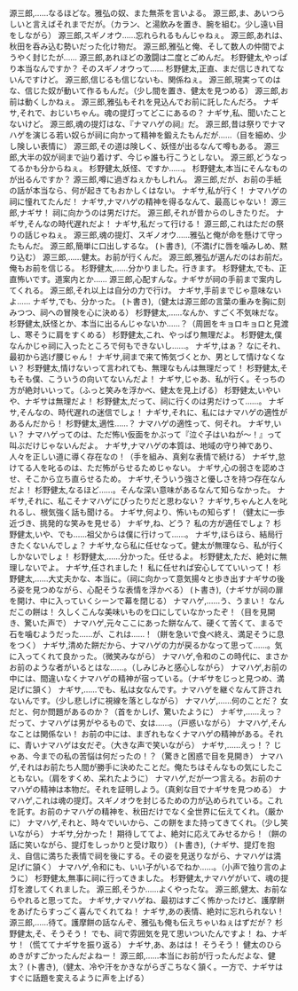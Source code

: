 源三郎,……なるほどな。雅弘の奴、また無茶を言いよる。
源三郎,ま、あいつらしいと言えばそれまでだが。（カラン、と湯飲みを置き、腕を組む。少し遠い目をしながら）
源三郎,スギノオウ……忘れられるもんじゃねぇ。
源三郎,あれは、秋田を呑み込む勢いだった化け物だ。
源三郎,雅弘と俺、そして数人の仲間でようやく封じたが……
源三郎,あれほどの激闘は二度とごめんだ。
杉野健太,やっぱり本当なんですか？ そのスギノオウって……
杉野健太,正直、まだ信じきれてないんですけど。
源三郎,信じるも信じないも、関係ねぇ。
源三郎,現実ってのはな、信じた奴が動いて作るもんだ。（少し間を置き、健太を見つめる）
源三郎,お前は動くしかねぇ。
源三郎,雅弘もそれを見込んでお前に託したんだろ。
ナギサ,それで、おじいちゃん。魂の提灯ってどこにあるの？
ナギサ,私、聞いたことないけど。
源三郎,魂の提灯はな、『ナマハゲの祠』だ。
源三郎,昔は祭りでナマハゲを演じる若い奴らが祠に向かって精神を鍛えたもんだが……（目を細め、少し険しい表情に）
源三郎,その道は険しく、妖怪が出るなんて噂もある。
源三郎,大半の奴が祠まで辿り着けず、今じゃ誰も行こうとしない。
源三郎,どうなってるかも分からねぇ。
杉野健太,妖怪、ですか……。
杉野健太,本当にそんなものが出るんですか？
源三郎,噂に過ぎねぇかもしれん。
源三郎,だが、お前の手紙の話が本当なら、何が起きてもおかしくはない。
ナギサ,私が行く！ ナマハゲの祠に憧れてたんだ！
ナギサ,ナマハゲの精神を得るなんて、最高じゃない！
源三郎,ナギサ！ 祠に向かうのは男だけだ。
源三郎,それが昔からのしきたりだ。
ナギサ,そんなの時代遅れだよ！
ナギサ,私だって行ける！
源三郎,これはただの祭りの話じゃねぇ。
源三郎,魂の提灯、スギノオウ……雅弘と俺が命を懸けて守ったもんだ。
源三郎,簡単に口出しするな。
(ト書き),（不満げに唇を噛みしめ、黙り込む）
源三郎,……健太。お前が行くんだ。
源三郎,雅弘が選んだのはお前だ。俺もお前を信じる。
杉野健太,……分かりました。行きます。
杉野健太,でも、正直怖いです。道案内とか……
源三郎,心配すんな。ナギサが祠の手前まで案内してくれる。
源三郎,それ以上は自分の力で行け。
ナギサ,手前までじゃ意味ないよ……
ナギサ,でも、分かった。
(ト書き),（健太は源三郎の言葉の重みを胸に刻みつつ、祠への冒険を心に決める）
杉野健太,……なんか、すごく不気味だな。
杉野健太,妖怪とか、本当に出るんじゃないか……？（周囲をキョロキョロと見渡し、寒そうに肩をすくめる）
杉野健太,これ、やっぱり無理だよ。
杉野健太,僕なんかじゃ祠に入ったところで何もできないし……。
ナギサ,はぁ？ なにそれ、最初から逃げ腰じゃん！
ナギサ,祠まで来て怖気づくとか、男として情けなくない？
杉野健太,情けないって言われても、無理なもんは無理だって！
杉野健太,そもそも僕、こういうの向いてないんだよ！
ナギサ,じゃあ、私が行く。そっちの方が絶対いいって。（ふっと笑みを浮かべ、健太を見上げる）
杉野健太,いやいや、ナギサは無理だよ！
杉野健太,だって、祠に行くのは男だけって……。
ナギサ,そんなの、時代遅れの迷信でしょ！
ナギサ,それに、私にはナマハゲの適性があるんだから！
杉野健太,適性……？ ナマハゲの適性って、何それ。
ナギサ,いい？ ナマハゲってのは、ただ怖い仮面をかぶって『泣ぐ子はいねが〜！』って叫ぶだけじゃないんだよ。
ナギサ,ナマハゲの本質は、地域の守り神であり、人々を正しい道に導く存在なの！（手を組み、真剣な表情で続ける）
ナギサ,怠けてる人を叱るのは、ただ怖がらせるためじゃない。
ナギサ,心の弱さを認めさせ、そこから立ち直らせるため。
ナギサ,そういう強さと優しさを持つ存在なんだよ！
杉野健太,なるほど……。そんな深い意味があるなんて知らなかった。
ナギサ,それに、私こそナマハゲにぴったりだと思わない？
ナギサ,ちゃんと人を叱れるし、根気強く話も聞ける。
ナギサ,何より、怖いもの知らず！（健太に一歩近づき、挑発的な笑みを見せる）
ナギサ,ね、どう？ 私の方が適任でしょ？
杉野健太,いや、でも……祖父からは僕に行けって……。
ナギサ,ほらほら、結局行きたくないんでしょ？
ナギサ,なら私に任せなって。健太が無理なら、私が行くしかないでしょ！
杉野健太,……分かった。任せるよ。
杉野健太,ただ、絶対に無理しないでよ。
ナギサ,任されました！ 私に任せれば安心してていいって！
杉野健太,……大丈夫かな、本当に。（祠に向かって意気揚々と歩き出すナギサの後ろ姿を見つめながら、心配そうな表情を浮かべる）
(ト書き),（ナギサが祠の扉を開け、中に入っていくシーンで幕を閉じる）
ナマハゲ,……う、うまい！ なんだこの餅は！ 久しくこんな美味いものを口にしていなかったぞ！（目を見開き、驚いた声で）
ナマハゲ,元々ここにあった餅なんて、硬くて苦くて、まるで石を噛むようだった……が、これは……！（餅を急いで食べ終え、満足そうに息をつく）
ナギサ,清めた餅だから、ナマハゲの力が戻るかなって思って……。気に入ってくれて良かった。（微笑みながら）
ナマハゲ,令和のこの時代に、まさかお前のような者がいるとはな……。（しみじみと感心しながら）
ナマハゲ,お前の中には、間違いなくナマハゲの精神が宿っている。（ナギサをじっと見つめ、満足げに頷く）
ナギサ,……でも、私は女なんです。ナマハゲを継ぐなんて許されないんです。（少し悲しげに視線を落としながら）
ナマハゲ,……何のことだ？ 女だと、何か問題があるのか？（首をかしげ、驚いたように）
ナギサ,……えっ？ だって、ナマハゲは男がやるもので、女は……。（戸惑いながら）
ナマハゲ,そんなことは関係ない！ お前の中には、まぎれもなくナマハゲの精神がある。それに、青いナマハゲは女だぞ。（大きな声で笑いながら）
ナギサ,……えっ！？ じゃあ、今までの私の苦悩は何だったの！？（驚きと困惑で目を見開き）
ナマハゲ,それはお前たち人間が勝手に決めたことだ。俺たちはそんなもの気にしたこともない。（肩をすくめ、呆れたように）
ナマハゲ,だが一つ言える。お前のナマハゲの精神は本物だ。それを証明しよう。（真剣な目でナギサを見つめる）
ナマハゲ,これは魂の提灯。スギノオウを封じるための力が込められている。これを託す。お前のナマハゲの精神を、秋田だけでなく全世界に伝えてくれ。（厳かに）
ナマハゲ,それと、時々でいいから、この餅をまた持ってきてくれ。（少し笑いながら）
ナギサ,分かった！ 期待しててよ、絶対に応えてみせるから！（餅の話に笑いながら、提灯をしっかりと受け取り）
(ト書き),（ナギサ、提灯を抱え、自信に満ちた表情で祠を後にする。その姿を見送りながら、ナマハゲは満足げに頷く）
ナマハゲ,令和にも、いい子がいるでねか……。（小声で独り言のように）
杉野健太,無事に祠に行ってきました。
杉野健太,ナマハゲがいて、魂の提灯を渡してくれました。
源三郎,そうか……よくやったな。
源三郎,健太、お前ならやれると思ってた。
ナギサ,ナマハゲね、最初はすごく怖かったけど、護摩餅をあげたらすっごく喜んでくれてね！
ナギサ,あの表情、絶対に忘れられない！
源三郎,……待て。護摩餅の話なんぞ、雅弘も俺も伝えちゃいねぇはずだが？
杉野健太,そ、そうそう！ でも、祠で雰囲気を見て思いついたんですよ！ ね、ナギサ！（慌ててナギサを振り返る）
ナギサ,あ、あはは！ そうそう！ 健太のひらめきがすごかったんだよねー！
源三郎,……本当にお前が行ったんだよな、健太？
(ト書き),（健太、冷や汗をかきながらぎこちなく頷く。一方で、ナギサはすぐに話題を変えるように声を上げる）
